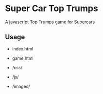 Super Car Top Trumps
======================== 

A javascript Top Trumps game for Supercars

Usage
-----

* index.html

* game.html

* /css/

* /js/

* /images/